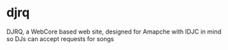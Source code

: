 # djrq
DJRQ, a WebCore based web site, designed for Amapche with IDJC in mind so DJs can accept requests for songs
